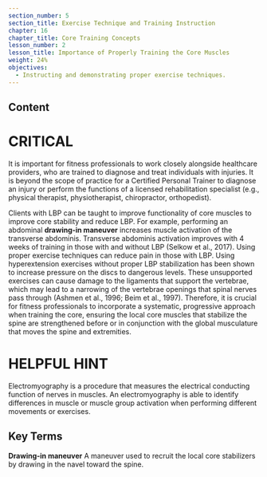 ```yaml
---
section_number: 5
section_title: Exercise Technique and Training Instruction
chapter: 16
chapter_title: Core Training Concepts
lesson_number: 2
lesson_title: Importance of Properly Training the Core Muscles
weight: 24%
objectives:
  - Instructing and demonstrating proper exercise techniques.
---
```


## Content
# CRITICAL

It is important for fitness professionals to work closely alongside healthcare providers, who are trained to diagnose and treat individuals with injuries. It is beyond the scope of practice for a Certified Personal Trainer to diagnose an injury or perform the functions of a licensed rehabilitation specialist (e.g., physical therapist, physiotherapist, chiropractor, orthopedist).

Clients with LBP can be taught to improve functionality of core muscles to improve core stability and reduce LBP. For example, performing an abdominal **drawing-in maneuver** increases muscle activation of the transverse abdominis. Transverse abdominis activation improves with 4 weeks of training in those with and without LBP (Selkow et al., 2017). Using proper exercise techniques can reduce pain in those with LBP. Using hyperextension exercises without proper LBP stabilization has been shown to increase pressure on the discs to dangerous levels. These unsupported exercises can cause damage to the ligaments that support the vertebrae, which may lead to a narrowing of the vertebrae openings that spinal nerves pass through (Ashmen et al., 1996; Beim et al., 1997). Therefore, it is crucial for fitness professionals to incorporate a systematic, progressive approach when training the core, ensuring the local core muscles that stabilize the spine are strengthened before or in conjunction with the global musculature that moves the spine and extremities.

# HELPFUL HINT

Electromyography is a procedure that measures the electrical conducting function of nerves in muscles. An electromyography is able to identify differences in muscle or muscle group activation when performing different movements or exercises.

## Key Terms

**Drawing-in maneuver**
A maneuver used to recruit the local core stabilizers by drawing in the navel toward the spine.